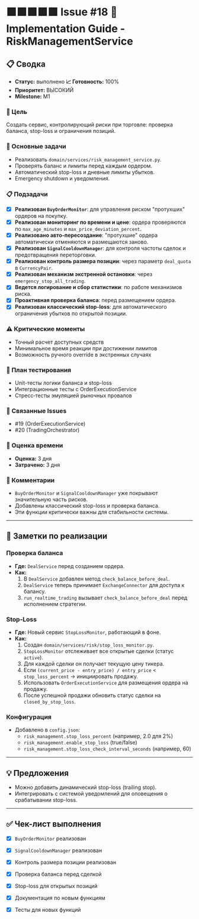 # 🟩🟩🟩🟩🟩 Issue #18 🚀 Implementation Guide - RiskManagementService

## 📋 Сводка
- **Статус:** выполнено
**📈 Готовность:** 100%
- **Приоритет:** ВЫСОКИЙ
- **Milestone:** M1

### 🎯 Цель
Создать сервис, контролирующий риски при торговле: проверка баланса, stop-loss и ограничения позиций.

### 🔧 Основные задачи
- Реализовать `domain/services/risk_management_service.py`.
- Проверять баланс и лимиты перед каждым ордером.
- Автоматический stop-loss и дневные лимиты убытков.
- Emergency shutdown и уведомления.

### 📋 Подзадачи
- [x] **Реализован `BuyOrderMonitor`**: для управления риском "протухших" ордеров на покупку.
- [x] **Реализован мониторинг по времени и цене**: ордера проверяются по `max_age_minutes` и `max_price_deviation_percent`.
- [x] **Реализовано авто-пересоздание**: "протухшие" ордера автоматически отменяются и размещаются заново.
- [x] **Реализован `SignalCooldownManager`**: для контроля частоты сделок и предотвращения переторговки.
- [x] **Реализован контроль размера позиции**: через параметр `deal_quota` в `CurrencyPair`.
- [x] **Реализован механизм экстренной остановки**: через `emergency_stop_all_trading`.
- [x] **Ведется логирование и сбор статистики**: по работе механизмов риска.
- [x] **Проактивная проверка баланса**: перед размещением ордера.
- [x] **Реализован классический stop-loss**: для автоматического ограничения убытков по открытой позиции.

### ⚠️ Критические моменты
- Точный расчет доступных средств
- Минимальное время реакции при достижении лимитов
- Возможность ручного override в экстренных случаях

### 🧪 План тестирования
- Unit-тесты логики баланса и stop-loss
- Интеграционные тесты с OrderExecutionService
- Стресс‑тесты эмуляцией рыночных провалов


### 🔗 Связанные Issues
- #19 (OrderExecutionService)
- #20 (TradingOrchestrator)

### 📅 Оценка времени
- **Оценка:** 3 дня
- **Затрачено:** 3 дня

### 💬 Комментарии
- `BuyOrderMonitor` и `SignalCooldownManager` уже покрывают значительную часть рисков.
- Добавлены классический stop-loss и проверка баланса.
- Эти функции критически важны для стабильности системы.

---
## 📝 Заметки по реализации

### Проверка баланса
- **Где:** `DealService` перед созданием ордера.
- **Как:**
  1. В `DealService` добавлен метод `check_balance_before_deal`.
  2. `DealService` теперь принимает `ExchangeConnector` для доступа к балансу.
  3. `run_realtime_trading` вызывает `check_balance_before_deal` перед исполнением стратегии.

### Stop-Loss
- **Где:** Новый сервис `StopLossMonitor`, работающий в фоне.
- **Как:**
  1. Создан `domain/services/risk/stop_loss_monitor.py`.
  2. `StopLossMonitor` отслеживает все открытые сделки (статус `active`).
  3. Для каждой сделки он получает текущую цену тикера.
  4. Если `(current_price - entry_price) / entry_price` < `stop_loss_percent` -> инициировать продажу.
  5. Использовать `OrderExecutionService` для размещения ордера на продажу.
  6. После успешной продажи обновить статус сделки на `closed_by_stop_loss`.

### Конфигурация
- Добавлено в `config.json`:
  - `risk_management.stop_loss_percent` (например, 2.0 для 2%)
  - `risk_management.enable_stop_loss` (true/false)
  - `risk_management.stop_loss_check_interval_seconds` (например, 60)

---
## 💡 Предложения
- Можно добавить динамический stop-loss (trailing stop).
- Интегрировать с системой уведомлений для оповещения о срабатывании stop-loss.

---
## ✅ Чек-лист выполнения
- [x] `BuyOrderMonitor` реализован
- [x] `SignalCooldownManager` реализован
- [x] Контроль размера позиции реализован
- [x] Проверка баланса перед сделкой
- [x] Stop-loss для открытых позиций
- [x] Документация по новым функциям
- [x] Тесты для новых функций

